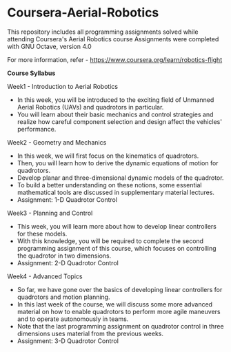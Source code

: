# Coursera-Aerial-Robotics
This repository includes all programming assignments solved while attending Coursera's Aerial Robotics course
Assignments were completed with GNU Octave, version 4.0

For more information, refer - https://www.coursera.org/learn/robotics-flight

**Course Syllabus**

Week1 - Introduction to Aerial Robotics

- In this week, you will be introduced to the exciting field of Unmanned Aerial Robotics (UAVs) and quadrotors in particular.
- You will learn about their basic mechanics and control strategies and realize how careful component selection and design affect the vehicles' performance.

Week2 - Geometry and Mechanics

- In this week, we will first focus on the kinematics of quadrotors. 
- Then, you will learn how to derive the dynamic equations of motion for quadrotors. 
- Develop planar and three-dimensional dynamic models of the quadrotor.
- To build a better understanding on these notions, some essential mathematical tools are discussed in supplementary material lectures.
- Assignment: 1-D Quadrotor Control

Week3 - Planning and Control

- This week, you will learn more about how to develop linear controllers for these models. 
- With this knowledge, you will be required to complete the second programming assignment of this course, which focuses on controlling the quadrotor in two dimensions.
- Assignment: 2-D Quadrotor Control

Week4 - Advanced Topics

- So far, we have gone over the basics of developing linear controllers for quadrotors and motion planning. 
- In this last week of the course, we will discuss some more advanced material on how to enable quadrotors to perform more agile maneuvers and to operate autonomously in teams. 
- Note that the last programming assignment on quadrotor control in three dimensions uses material from the previous weeks. 
- Assignment: 3-D Quadrotor Control
